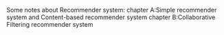 Some notes about Recommender system:
chapter A:Simple recommender system and Content-based recommender system
chapter B:Collaborative Filtering recommender system
